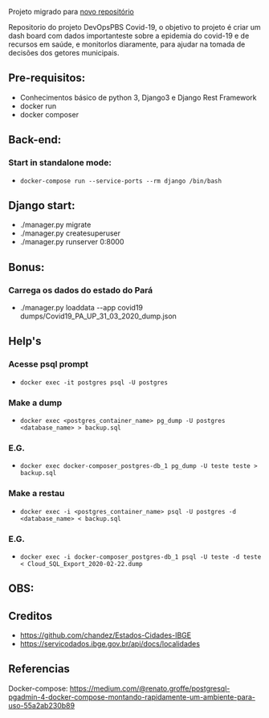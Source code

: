 Projeto migrado para [novo repositório](https://gitlab.com/devopspbs/django/covid-19)

Repositorio do projeto DevOpsPBS Covid-19, o objetivo to projeto é criar um dash board com dados importanteste sobre a epidemia do covid-19 e de recursos em saúde, e monitorlos diaramente, para ajudar na tomada de decisões dos getores municipais.

## Pre-requisitos:
- Conhecimentos básico de python 3, Django3 e Django Rest Framework
- docker run
- docker composer

## Back-end:
### Start in standalone mode:
- `docker-compose run --service-ports --rm django /bin/bash`

## Django start:
- ./manager.py migrate
- ./manager.py createsuperuser
- ./manager.py runserver 0:8000

## Bonus:
### Carrega os dados do estado do Pará
- ./manager.py loaddata --app covid19 dumps/Covid19_PA_UP_31_03_2020_dump.json

## Help's
### Acesse psql prompt
- `docker exec -it postgres psql -U postgres`
### Make a dump
- `docker exec <postgres_container_name> pg_dump -U postgres <database_name> > backup.sql`
### E.G.
- `docker exec docker-composer_postgres-db_1 pg_dump -U teste teste > backup.sql`
### Make a restau
- `docker exec -i <postgres_container_name> psql -U postgres -d <database_name> < backup.sql`
### E.G.
- `docker exec -i docker-composer_postgres-db_1 psql -U teste -d teste < Cloud_SQL_Export_2020-02-22.dump`

## OBS:

## Creditos
- https://github.com/chandez/Estados-Cidades-IBGE
- https://servicodados.ibge.gov.br/api/docs/localidades

## Referencias

Docker-compose:
https://medium.com/@renato.groffe/postgresql-pgadmin-4-docker-compose-montando-rapidamente-um-ambiente-para-uso-55a2ab230b89

